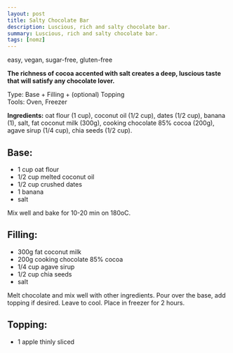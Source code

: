 ```yaml
---
layout: post
title: Salty Chocolate Bar
description: Luscious, rich and salty chocolate bar.
summary: Luscious, rich and salty chocolate bar.
tags: [nomz]
---
```

easy, vegan, sugar-free, gluten-free

**The richness of cocoa accented with salt creates a deep, luscious taste that will satisfy any chocolate lover.**

Type: Base + Filling + (optional) Topping <br>
Tools: Oven, Freezer <br>

**Ingredients:** oat flour (1 cup), coconut oil (1/2 cup), dates (1/2 cup), banana (1), salt, fat coconut milk (300g), cooking chocolate 85% cocoa (200g), agave sirup (1/4 cup), chia seeds (1/2 cup).


## Base:
- 1 cup oat flour
- 1/2 cup melted coconut oil
- 1/2 cup crushed dates
- 1 banana
- salt

Mix well and bake for 10-20 min on 180oC.

## Filling:
- 300g fat coconut milk
- 200g cooking chocolate 85% cocoa
- 1/4 cup agave sirup
- 1/2 cup chia seeds
- salt

Melt chocolate and mix well with other ingredients. Pour over the base, add topping if desired. Leave to cool.  Place in freezer for 2 hours.

## Topping:
- 1 apple thinly sliced



